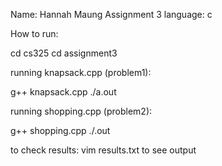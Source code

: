 Name: Hannah Maung
Assignment 3
language: c

How to run:

cd cs325
cd assignment3

running knapsack.cpp (problem1):
 
g++ knapsack.cpp
./a.out

running shopping.cpp (problem2):


g++ shopping.cpp
./.out

to check results:
vim results.txt to see output
